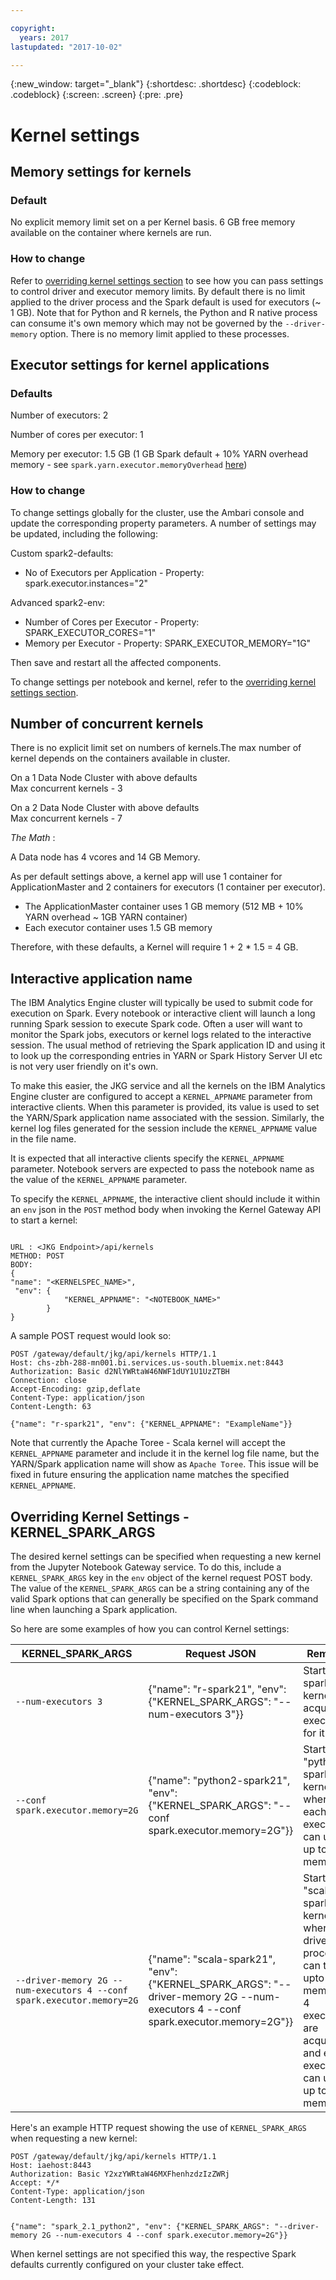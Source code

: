 ```yaml
---

copyright:
  years: 2017
lastupdated: "2017-10-02"

---
```


<!-- Attribute definitions -->
{:new_window: target="_blank"}
{:shortdesc: .shortdesc}
{:codeblock: .codeblock}
{:screen: .screen}
{:pre: .pre}


# Kernel settings

## Memory settings for kernels

### Default

  No explicit memory limit set on a per Kernel basis. 6 GB free memory available on the container where kernels are run.

### How to change 
 
  Refer to [overriding kernel settings section](./Kernel-Settings.html#overriding-kernel-settings---kernel_spark_args) to see how you can pass settings to control driver and executor memory limits. By default there is no limit applied to the driver process and the Spark default is used for executors (~ 1 GB). Note that for Python and R kernels, the Python and R native process can consume it's own memory which may not be governed by the `--driver-memory` option. There is no memory limit applied to these processes.

## Executor settings for kernel applications  

### Defaults

  Number of executors: 2  

  Number of cores per executor: 1  

  Memory per executor: 1.5 GB (1 GB Spark default + 10% YARN overhead memory - see `spark.yarn.executor.memoryOverhead` [here](https://spark.apache.org/docs/latest/running-on-yarn.html))

 ### How to change
To change settings globally for the cluster, use the Ambari console and update the corresponding property parameters. A number of settings may be updated, including the following:

Custom spark2-defaults:
* No of Executors per Application - Property: spark.executor.instances="2"  

Advanced spark2-env:
* Number of Cores per Executor - Property: SPARK_EXECUTOR_CORES="1"  
* Memory per Executor - Property: SPARK_EXECUTOR_MEMORY="1G"  

Then save and restart all the affected components.

To change settings per notebook and kernel, refer to the [overriding kernel settings section](./Kernel-Settings.html#overriding-kernel-settings---kernel_spark_args).

## Number of concurrent kernels
  There is no explicit limit set on numbers of kernels.The max number of kernel depends on the containers available in cluster.  

  On a 1 Data Node Cluster with above defaults  
   Max concurrent kernels - 3

  On a 2 Data Node Cluster with above defaults  
   Max concurrent kernels - 7

  _The Math_ :

A Data node has 4 vcores and 14 GB Memory.

As per default settings above, a kernel app will use 1 container for ApplicationMaster and 2 containers for executors (1 container per executor).

* The ApplicationMaster container uses 1 GB memory (512 MB + 10% YARN overhead ~ 1GB YARN container)
* Each executor container uses 1.5 GB memory  

Therefore, with these defaults, a Kernel will require 1 + 2 * 1.5 = 4 GB.

## Interactive application name

The IBM Analytics Engine cluster will typically be used to submit code for execution on Spark. Every notebook or interactive client will launch a long running Spark session to execute Spark code. Often a user will want to monitor the Spark jobs, executors or kernel logs related to the interactive session. The usual method of retrieving the Spark application ID and using it to look up the corresponding entries in YARN or Spark History Server UI etc is not very user friendly on it's own.

To make this easier, the JKG service and all the kernels on the IBM Analytics Engine cluster are configured to accept a `KERNEL_APPNAME` parameter from interactive clients. When this parameter is provided, its value is used to set the YARN/Spark application name associated with the session. Similarly, the kernel log files generated for the session include the `KERNEL_APPNAME` value in the file name.

It is expected that all interactive clients specify the `KERNEL_APPNAME` parameter. Notebook servers are expected to pass the notebook name as the value of the `KERNEL_APPNAME` parameter.

To specify the `KERNEL_APPNAME`, the interactive client should include it within an `env` json in the `POST` method body when invoking the Kernel Gateway API to start a kernel:

```

URL : <JKG Endpoint>/api/kernels
METHOD: POST
BODY:
{
"name": "<KERNELSPEC_NAME>",
 "env": {
            "KERNEL_APPNAME": "<NOTEBOOK_NAME>"
        }
}
```

A sample POST request would look so:

```
POST /gateway/default/jkg/api/kernels HTTP/1.1
Host: chs-zbh-288-mn001.bi.services.us-south.bluemix.net:8443
Authorization: Basic d2NlYWRtaW46NWF1dUY1U1UzZTBH
Connection: close
Accept-Encoding: gzip,deflate
Content-Type: application/json
Content-Length: 63

{"name": "r-spark21", "env": {"KERNEL_APPNAME": "ExampleName"}}
```

Note that currently the Apache Toree - Scala kernel will accept the `KERNEL_APPNAME` parameter and include it in the kernel log file name, but the YARN/Spark application name will show as `Apache Toree`. This issue will be fixed in future ensuring the application name matches the specified `KERNEL_APPNAME`.


## Overriding Kernel Settings - KERNEL_SPARK_ARGS

The desired kernel settings can be specified when requesting a new kernel from the Jupyter Notebook Gateway service. To do this, include a `KERNEL_SPARK_ARGS` key in the `env` object of the kernel request POST body. The value of the `KERNEL_SPARK_ARGS` can be a string containing any of the valid Spark options that can generally be specified on the Spark command line when launching a Spark application.

So here are some examples of how you can control Kernel settings:

| KERNEL_SPARK_ARGS  | Request JSON             | Remarks |
|--------------------|--------------------------|----------|
| `--num-executors 3` | {"name": "r-spark21", "env": {"KERNEL_SPARK_ARGS": "--num-executors 3"}} | Start a "r-spark21" kernel and acquire 3 executors for it |
| `--conf spark.executor.memory=2G` | {"name": "python2-spark21", "env": {"KERNEL_SPARK_ARGS": "--conf spark.executor.memory=2G"}} | Start a "python2-spark21" kernel for where each executor can use up to 2GB memory |
| `--driver-memory 2G --num-executors 4 --conf spark.executor.memory=2G` | {"name": "scala-spark21", "env": {"KERNEL_SPARK_ARGS": "--driver-memory 2G --num-executors 4 --conf spark.executor.memory=2G"}} | Start a "scala-spark21" kernel where the driver process can take upto 2 GB memory, 4 executors are acquired and each executor can use up to 2GB memory|

Here's an example HTTP request showing the use of `KERNEL_SPARK_ARGS` when requesting a new kernel:

```
POST /gateway/default/jkg/api/kernels HTTP/1.1
Host: iaehost:8443
Authorization: Basic Y2xzYWRtaW46MXFhenhzdzIzZWRj
Accept: */*
Content-Type: application/json
Content-Length: 131


{"name": "spark_2.1_python2", "env": {"KERNEL_SPARK_ARGS": "--driver-memory 2G --num-executors 4 --conf spark.executor.memory=2G"}}
```
When kernel settings are not specified this way, the respective Spark defaults currently configured on your cluster take effect.
